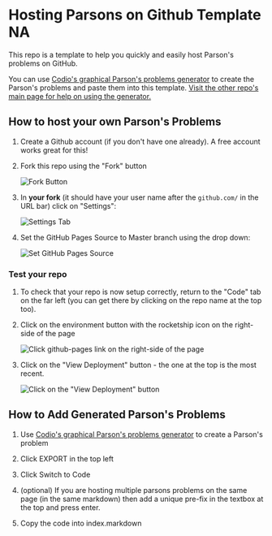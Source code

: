 # Hosting Parsons on Github Template NA
This repo is a template to help you quickly and easily host Parson's problems on GitHub.

You can use [Codio's graphical Parson's problems generator](https://codio.github.io/parsons-puzzle-ui/dist/) to create the Parson's problems and paste them into this template. [Visit the other repo's main page for help on using the generator.](https://codio.github.io/parsons-puzzle-ui/)

## How to host your own Parson's Problems

1. Create a Github account (if you don't have one already). A free account works great for this!

1. Fork this repo using the "Fork" button 

    ![Fork Button](https://sammyk.s3.amazonaws.com/blog/images/2014-05-28/fork.png)
    
1. In **your fork** (it should have your user name after the `github.com/` in the URL bar) click on "Settings":

    ![Settings Tab](https://pages.github.com/images/repo-settings@2x.png)
    
1. Set the GitHub Pages Source to Master branch using the drop down:

    ![Set GitHub Pages Source](https://pages.github.com/images/source-setting@2x.png)
    
### Test your repo

1. To check that your repo is now setup correctly, return to the "Code" tab on the far left (you can get there by clicking on the repo name at the top too). 

1. Click on the environment button with the rocketship icon on the right-side of the page

    ![Click github-pages link on the right-side of the page](https://raw.githubusercontent.com/codio-content/hosting-parsons-on-github-template/master/Environments.png)

1. Click on the "View Deployment" button - the one at the top is the most recent.

    ![Click on the "View Deployment" button](https://raw.githubusercontent.com/codio-content/hosting-parsons-on-github-template/master/Deployments.png)
    
## How to Add Generated Parson's Problems

1. Use [Codio's graphical Parson's problems generator](https://codio.github.io/parsons-puzzle-ui/dist/) to create a Parson's problem

1. Click EXPORT in the top left

1. Click Switch to Code

1. (optional) If you are hosting multiple parsons problems on the same page (in the same markdown) then add a unique pre-fix in the textbox at the top and press enter.

1. Copy the code into index.markdown
